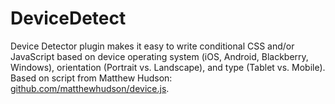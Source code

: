 DeviceDetect
============

Device Detector plugin makes it easy to write conditional CSS and/or JavaScript based on device operating system (iOS, Android, Blackberry, Windows), orientation (Portrait vs. Landscape), and type (Tablet vs. Mobile). Based on script from Matthew Hudson: <a href="https://github.com/matthewhudson/device.js/">github.com/matthewhudson/device.js</a>.
